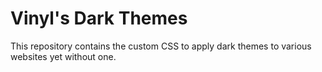 # Vinyl's Dark Themes
This repository contains the custom CSS to apply dark themes to various websites yet without one.
